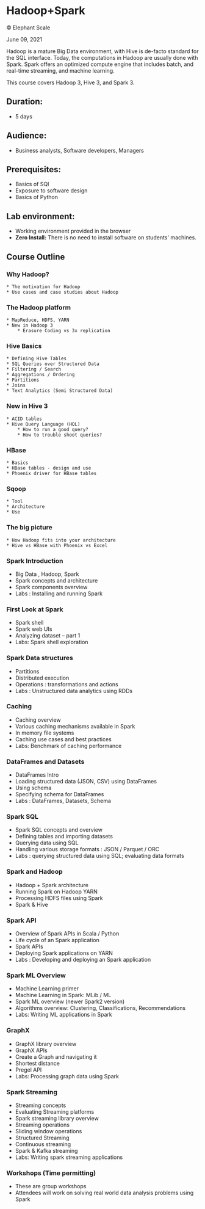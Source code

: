 # Hadoop+Spark

© Elephant Scale

June 09, 2021

Hadoop is a mature Big Data environment, with Hive is de-facto standard for the SQL interface.
Today, the computations in Hadoop are usually done with Spark. 
Spark offers an optimized compute engine that includes batch, and real-time streaming, and machine learning.  

This course covers Hadoop 3, Hive 3, and Spark 3.

## Duration: 
* 5 days

## Audience: 

* Business analysts, Software developers, Managers

## Prerequisites:
 * Basics of SQl
 * Exposure to software design
 * Basics of Python

## Lab environment:
* Working environment provided in the browser
* **Zero Install:** There is no need to install software on students' machines.

## Course Outline

### Why Hadoop?
    * The motivation for Hadoop
    * Use cases and case studies about Hadoop 
### The Hadoop platform
    * MapReduce, HDFS, YARN
    * New in Hadoop 3
        * Erasure Coding vs 3x replication
### Hive Basics 
    * Defining Hive Tables
    * SQL Queries over Structured Data
    * Filtering / Search
    * Aggregations / Ordering
    * Partitions
    * Joins
    * Text Analytics (Semi Structured Data)

### New in Hive 3 
    * ACID tables
    * Hive Query Language (HQL) 
        * How to run a good query? 
        * How to trouble shoot queries?  
### HBase
    * Basics
    * HBase tables - design and use
    * Phoenix driver for HBase tables
### Sqoop
    * Tool
    * Architecture
    * Use
### The big picture
    * How Hadoop fits into your architecture
    * Hive vs HBase with Phoenix vs Excel

### Spark Introduction
* Big Data , Hadoop, Spark
* Spark concepts and architecture
* Spark components overview
* Labs : Installing and running Spark

### First Look at Spark
* Spark shell
* Spark web UIs
* Analyzing dataset – part 1
* Labs: Spark shell exploration

### Spark Data structures
* Partitions
* Distributed execution
* Operations : transformations and actions
* Labs : Unstructured data analytics using RDDs

### Caching
* Caching overview
* Various caching mechanisms available in Spark
* In memory file systems
* Caching use cases and best practices
* Labs: Benchmark of caching performance

### DataFrames and Datasets
* DataFrames Intro
* Loading structured data (JSON, CSV) using DataFrames
* Using schema
* Specifying schema for DataFrames
* Labs : DataFrames, Datasets, Schema

### Spark SQL
* Spark SQL concepts and overview
* Defining tables and importing datasets
* Querying data using SQL
* Handling various storage formats : JSON / Parquet / ORC
* Labs : querying structured data using SQL; evaluating data formats

### Spark and Hadoop
* Hadoop + Spark architecture
* Running Spark on Hadoop YARN
* Processing HDFS files using Spark
* Spark & Hive

### Spark API
* Overview of Spark APIs in Scala / Python
* Life cycle of an Spark application
* Spark APIs
* Deploying Spark applications on YARN
* Labs : Developing and deploying an Spark application

### Spark ML Overview
* Machine Learning primer
* Machine Learning in Spark: MLib / ML
* Spark ML overview (newer Spark2 version)
* Algorithms overview: Clustering, Classifications, Recommendations
* Labs: Writing ML applications in Spark

### GraphX
* GraphX library overview
* GraphX APIs
* Create a Graph and navigating it
* Shortest distance
* Pregel API
* Labs: Processing graph data using Spark

### Spark Streaming
* Streaming concepts
* Evaluating Streaming platforms
* Spark streaming library overview
* Streaming operations
* Sliding window operations
* Structured Streaming
* Continuous streaming
* Spark & Kafka streaming
* Labs: Writing spark streaming applications

### Workshops (Time permitting)
* These are group workshops
* Attendees will work on solving real world data analysis problems using Spark
